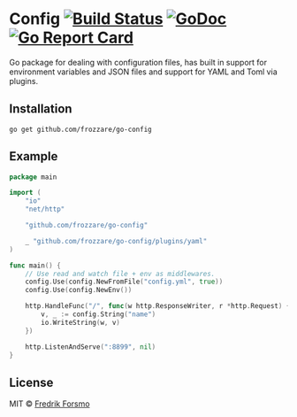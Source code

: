 # Config [![Build Status](https://travis-ci.org/frozzare/go-config.svg?branch=master)](https://travis-ci.org/frozzare/go-config) [![GoDoc](https://godoc.org/github.com/frozzare/go-config?status.svg)](https://godoc.org/github.com/frozzare/go-config) [![Go Report Card](https://goreportcard.com/badge/github.com/frozzare/go-config)](https://goreportcard.com/report/github.com/frozzare/go-config)

Go package for dealing with configuration files, has built in support for environment variables and JSON files and support for YAML and Toml via plugins.

## Installation

```
go get github.com/frozzare/go-config
```

## Example

```go
package main

import (
	"io"
	"net/http"

	"github.com/frozzare/go-config"

	_ "github.com/frozzare/go-config/plugins/yaml"
)

func main() {
	// Use read and watch file + env as middlewares.
	config.Use(config.NewFromFile("config.yml", true))
	config.Use(config.NewEnv())

	http.HandleFunc("/", func(w http.ResponseWriter, r *http.Request) {
		v, _ := config.String("name")
		io.WriteString(w, v)
	})

	http.ListenAndServe(":8899", nil)
}

```

## License

MIT © [Fredrik Forsmo](https://github.com/frozzare)
